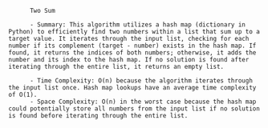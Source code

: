 
          Two Sum

          - Summary: This algorithm utilizes a hash map (dictionary in Python) to efficiently find two numbers within a list that sum up to a target value. It iterates through the input list, checking for each number if its complement (target - number) exists in the hash map. If found, it returns the indices of both numbers; otherwise, it adds the number and its index to the hash map. If no solution is found after iterating through the entire list, it returns an empty list.

          - Time Complexity: O(n) because the algorithm iterates through the input list once. Hash map lookups have an average time complexity of O(1).
          - Space Complexity: O(n) in the worst case because the hash map could potentially store all numbers from the input list if no solution is found before iterating through the entire list.
          